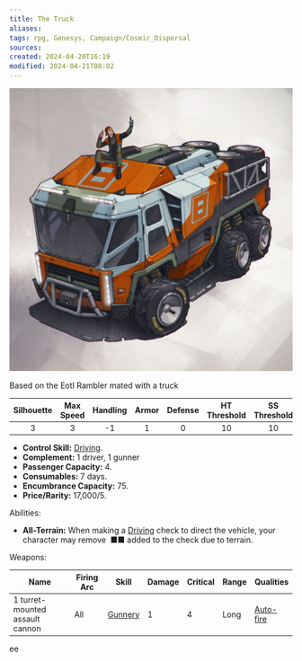 ```yaml
---
title: The Truck
aliases: 
tags: rpg, Genesys, Campaign/Cosmic_Dispersal 
sources:
created: 2024-04-20T16:19
modified: 2024-04-21T08:02
---
```


![The Truck](assets/Truck_01.jpg)

Based on the EotI Rambler mated with a truck

|Silhouette|Max Speed|Handling|Armor|Defense|HT Threshold|SS Threshold|
|:--------:|:-------:|:------:|:---:|:-----:|:----------:|:----------:|
|       3  |   3     |   -1   | 1   | 0     |     10     |     10     |

- **Control Skill:** [Driving](https://genesysref.netlify.app/skill/driving_crb).
- **Complement:** 1 driver, 1 gunner
- **Passenger Capacity:** 4.
- **Consumables:** 7 days.
- **Encumbrance Capacity:** 75.
- **Price/Rarity:** 17,000/5.

Abilities:

- **All-Terrain:** When making a [Driving](https://genesysref.netlify.app/skill/driving_crb) check to direct the vehicle, your character may remove  ■■ added to the check due to terrain.

Weapons:

| Name | Firing Arc | Skill | Damage | Critical | Range | Qualities  |
| ---- | ---------- | ----- | ------ | -------- | ----- | ------------------------------- |
 1 turret-mounted assault cannon | All | [Gunnery](https://genesysref.netlify.app/skill/gunnery_crb) | 1   | 4   | Long | [Auto-fire](https://genesysref.netlify.app/quality/auto-fire_crb) |  

ee

